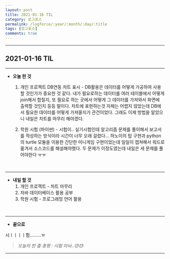 ```yaml
---
layout: post
title: 2021-01-16 TIL
category: 로그포스
permalink: /logforce/:year/:month/:day/:title
tags: [로그포스]
comments: true
---
```


---

## 2021-01-16 TIL

---

- **오늘 한 것**

  1. 개인 프로젝트 DB연동 차트 표시 - DB활용은 데이터를 어떻게 가공하여 사용할 것인가가 중요한 것 같다. 내가 필요로하는 데이터를 여러 테이블에서 어떻게 join해서 합칠지, 또 필요로 하는 곳에서 어떻게 그 데이터를 가져와서 화면에 출력할 것인지 등등 말이다. 차트에 표현하는것 자체는 어렵지 않았는데 DB에서 필요한 데이터를 어떻게 가져올지가 관건이었다. 그래도 이제 방법을 알았으니 내일은 차트를 마무리 해야겠다.
     
  2. 학원 시험 (파이썬) - 시험이.. 실기시험인데 알고리즘 문제를 풀이해서 보고서를 작성하는 방식이라 시간이 너무 오래 걸렸다... 하노이의 탑 구현과 python의 turtle 모듈을 이용한 간단한 미니게임 구현이었는데 일일이 캡쳐해서 워드로 옮겨서 소스코드를 해설해야했다. 두 문제가 이정도였는데 내일은 세 문제를 풀어야한다 ㅠㅠ 

<br>

---

- **내일 할 것**
  1. 개인 프로젝트 - 차트 마무리
  2. 자바 데이터베이스 활용 공부
  3. 학원 시험 - 프로그래밍 언어 활용

<br>

---

- **끝으로**

시ㅣㅣㅣㅣ험.........ㅠ

> _오늘의 한 줄 총평 : 시험 아놔..😓😓_

---
